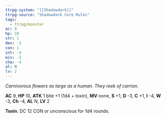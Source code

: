 ```yaml
---
ttrpg-system: "[[Shadowdark]]"
ttrpg-source: "Shadowdark Core Rules"
tags:
  - ttrpg/monster
ac: 9
hp: 10
str: 1
dex: -3
con: 1
int: -4
wis: -3
cha: -4
al: N
lv: 2
---
```


_Carnivorous flowers as large as a human. They reek of carrion._

**AC** 9, **HP** 10, **ATK** 1 bite +1 (1d4 + toxin), **MV** none, **S** +1, **D** -3, **C** +1, **I** -4, **W** -3, **Ch** -4, **AL** N, **LV** 2

**Toxin**. DC 12 CON or unconscious for 1d4 rounds.

